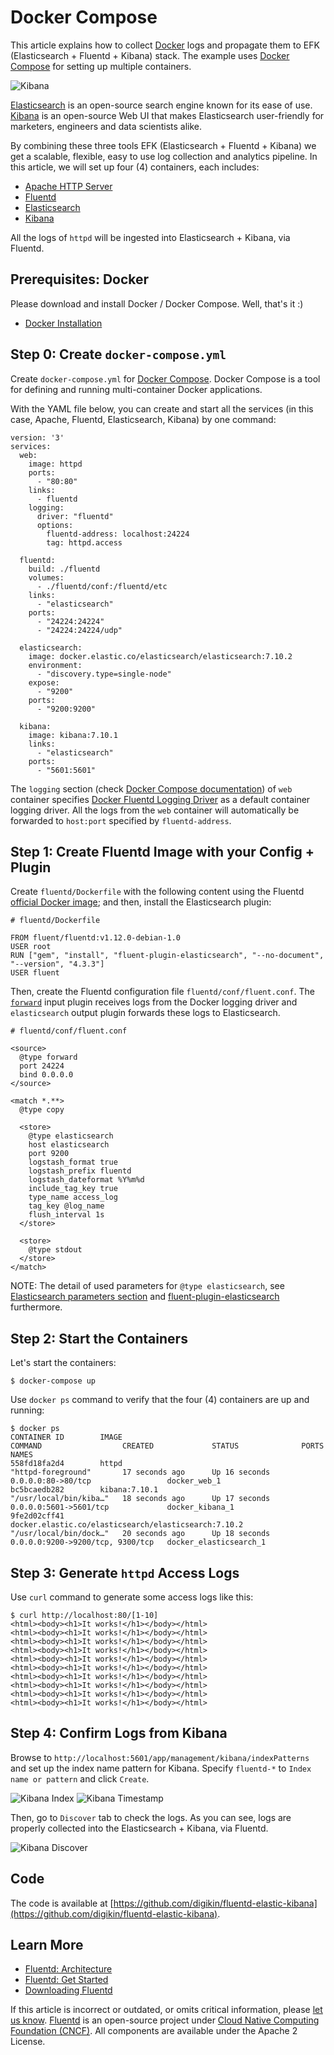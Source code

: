 # Docker Compose

This article explains how to collect [Docker](https://www.docker.com/) logs and propagate them to EFK \(Elasticsearch + Fluentd + Kibana\) stack. The example uses [Docker Compose](https://docs.docker.com/compose/) for setting up multiple containers.

![Kibana](../.gitbook/assets/7.10_kibana-homepage.png)

[Elasticsearch](https://www.elastic.co/products/elasticsearch) is an open-source search engine known for its ease of use. [Kibana](https://www.elastic.co/products/kibana) is an open-source Web UI that makes Elasticsearch user-friendly for marketers, engineers and data scientists alike.

By combining these three tools EFK \(Elasticsearch + Fluentd + Kibana\) we get a scalable, flexible, easy to use log collection and analytics pipeline. In this article, we will set up four \(4\) containers, each includes:

* [Apache HTTP Server](https://hub.docker.com/_/httpd/)
* [Fluentd](https://hub.docker.com/r/fluent/fluentd/)
* [Elasticsearch](https://hub.docker.com/_/elasticsearch/)
* [Kibana](https://hub.docker.com/_/kibana/)

All the logs of `httpd` will be ingested into Elasticsearch + Kibana, via Fluentd.

## Prerequisites: Docker

Please download and install Docker / Docker Compose. Well, that's it :\)

* [Docker Installation](https://docs.docker.com/engine/installation/)

## Step 0: Create `docker-compose.yml`

Create `docker-compose.yml` for [Docker Compose](https://docs.docker.com/compose/overview/). Docker Compose is a tool for defining and running multi-container Docker applications.

With the YAML file below, you can create and start all the services \(in this case, Apache, Fluentd, Elasticsearch, Kibana\) by one command:

```text
version: '3'
services:
  web:
    image: httpd
    ports:
      - "80:80"
    links:
      - fluentd
    logging:
      driver: "fluentd"
      options:
        fluentd-address: localhost:24224
        tag: httpd.access

  fluentd:
    build: ./fluentd
    volumes:
      - ./fluentd/conf:/fluentd/etc
    links:
      - "elasticsearch"
    ports:
      - "24224:24224"
      - "24224:24224/udp"

  elasticsearch:
    image: docker.elastic.co/elasticsearch/elasticsearch:7.10.2
    environment:
      - "discovery.type=single-node"
    expose:
      - "9200"
    ports:
      - "9200:9200"

  kibana:
    image: kibana:7.10.1
    links:
      - "elasticsearch"
    ports:
      - "5601:5601"
```

The `logging` section \(check [Docker Compose documentation](https://docs.docker.com/compose/compose-file/compose-file-v3/#logging)\) of `web` container specifies [Docker Fluentd Logging Driver](https://docs.docker.com/engine/admin/logging/fluentd/) as a default container logging driver. All the logs from the `web` container will automatically be forwarded to `host:port` specified by `fluentd-address`.

## Step 1: Create Fluentd Image with your Config + Plugin

Create `fluentd/Dockerfile` with the following content using the Fluentd [official Docker image](https://hub.docker.com/r/fluent/fluentd/); and then, install the Elasticsearch plugin:

```text
# fluentd/Dockerfile

FROM fluent/fluentd:v1.12.0-debian-1.0
USER root
RUN ["gem", "install", "fluent-plugin-elasticsearch", "--no-document", "--version", "4.3.3"]
USER fluent
```

Then, create the Fluentd configuration file `fluentd/conf/fluent.conf`. The [`forward`](../input/forward.md) input plugin receives logs from the Docker logging driver and `elasticsearch` output plugin forwards these logs to Elasticsearch.

```text
# fluentd/conf/fluent.conf

<source>
  @type forward
  port 24224
  bind 0.0.0.0
</source>

<match *.**>
  @type copy

  <store>
    @type elasticsearch
    host elasticsearch
    port 9200
    logstash_format true
    logstash_prefix fluentd
    logstash_dateformat %Y%m%d
    include_tag_key true
    type_name access_log
    tag_key @log_name
    flush_interval 1s
  </store>

  <store>
    @type stdout
  </store>
</match>
```

NOTE: The detail of used parameters for `@type elasticsearch`, see [Elasticsearch parameters section](../output/elasticsearch.md#parameters) and [fluent-plugin-elasticsearch](https://github.com/uken/fluent-plugin-elasticsearch) furthermore.

## Step 2: Start the Containers

Let's start the containers:

```text
$ docker-compose up
```

Use `docker ps` command to verify that the four \(4\) containers are up and running:

```text
$ docker ps
CONTAINER ID        IMAGE                                                 COMMAND                  CREATED             STATUS              PORTS                              NAMES
558fd18fa2d4        httpd                                                 "httpd-foreground"       17 seconds ago      Up 16 seconds       0.0.0.0:80->80/tcp                 docker_web_1
bc5bcaedb282        kibana:7.10.1                                         "/usr/local/bin/kiba…"   18 seconds ago      Up 17 seconds       0.0.0.0:5601->5601/tcp             docker_kibana_1
9fe2d02cff41        docker.elastic.co/elasticsearch/elasticsearch:7.10.2  "/usr/local/bin/dock…"   20 seconds ago      Up 18 seconds       0.0.0.0:9200->9200/tcp, 9300/tcp   docker_elasticsearch_1
```

## Step 3: Generate `httpd` Access Logs

Use `curl` command to generate some access logs like this:

```text
$ curl http://localhost:80/[1-10]
<html><body><h1>It works!</h1></body></html>
<html><body><h1>It works!</h1></body></html>
<html><body><h1>It works!</h1></body></html>
<html><body><h1>It works!</h1></body></html>
<html><body><h1>It works!</h1></body></html>
<html><body><h1>It works!</h1></body></html>
<html><body><h1>It works!</h1></body></html>
<html><body><h1>It works!</h1></body></html>
<html><body><h1>It works!</h1></body></html>
<html><body><h1>It works!</h1></body></html>
```

## Step 4: Confirm Logs from Kibana

Browse to `http://localhost:5601/app/management/kibana/indexPatterns` and set up the index name pattern for Kibana. Specify `fluentd-*` to `Index name or pattern` and click `Create`.

![Kibana Index](../.gitbook/assets/7.10_efk-kibana-index.png) ![Kibana Timestamp](../.gitbook/assets/7.10_efk-kibana-timestamp.png)

Then, go to `Discover` tab to check the logs. As you can see, logs are properly collected into the Elasticsearch + Kibana, via Fluentd.

![Kibana Discover](../.gitbook/assets/7.10_efk-kibana-discover.png)

## Code

The code is available at [https://github.com/digikin/fluentd-elastic-kibana](https://github.com/digikin/fluentd-elastic-kibana).

## Learn More

* [Fluentd: Architecture](https://www.fluentd.org/architecture)
* [Fluentd: Get Started](../quickstart/)
* [Downloading Fluentd](http://www.fluentd.org/download)

If this article is incorrect or outdated, or omits critical information, please [let us know](https://github.com/fluent/fluentd-docs-gitbook/issues?state=open). [Fluentd](http://www.fluentd.org/) is an open-source project under [Cloud Native Computing Foundation \(CNCF\)](https://cncf.io/). All components are available under the Apache 2 License.

